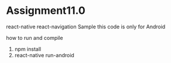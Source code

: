 # Assignment11.0
react-native react-navigation Sample this code is only for Android 

how to run and compile
1) npm install
2) react-native run-android
